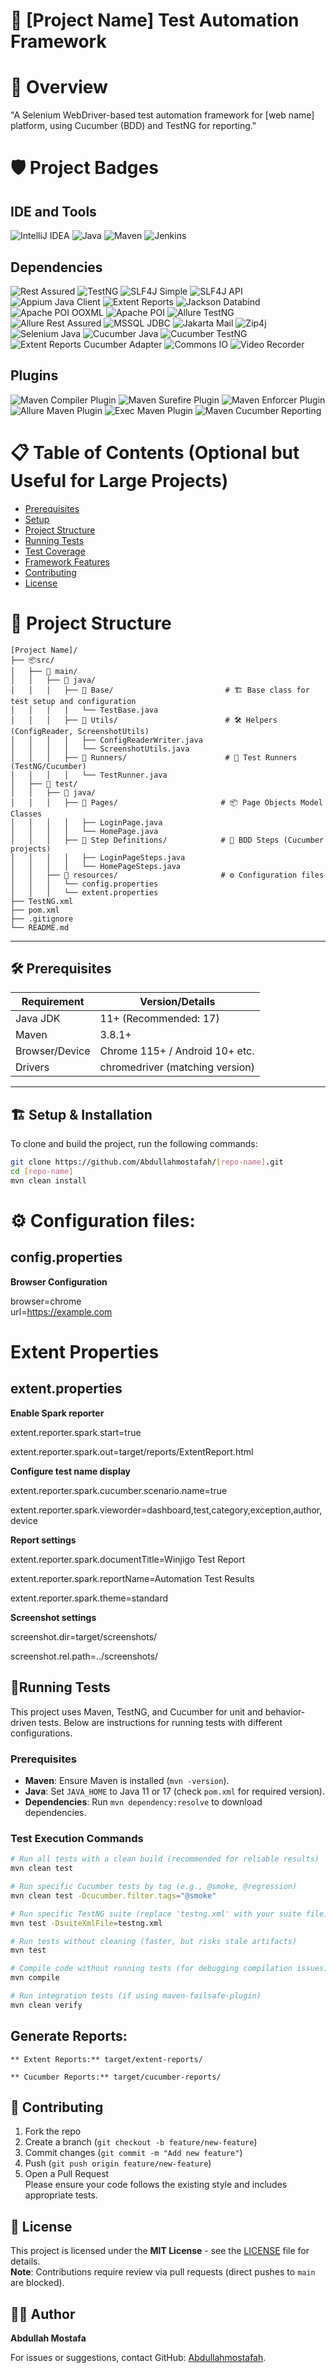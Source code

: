 # 🧪 [Project Name] Test Automation Framework  

# 📌 Overview
"A Selenium WebDriver-based test automation framework for [web name] platform, using Cucumber (BDD) and TestNG for reporting."

# 🛡️ Project Badges

## IDE and Tools
![IntelliJ IDEA](https://img.shields.io/badge/IntelliJ_IDEA-2025.2-blue?logo=intellij-idea&link=https://www.jetbrains.com/idea/download/)
![Java](https://img.shields.io/badge/Java-21-blue?logo=java&link=https://www.oracle.com/java/technologies/javase/jdk21-archive-downloads.html)
![Maven](https://img.shields.io/badge/Maven-3.9.9-blue?logo=apache-maven&link=https://maven.apache.org/download.cgi)
![Jenkins](https://img.shields.io/badge/Jenkins-2.462.1-blue?logo=jenkins&link=https://www.jenkins.io/download/)

## Dependencies
![Rest Assured](https://img.shields.io/badge/Rest_Assured-5.5.5-blue?logo=java&link=https://mvnrepository.com/artifact/io.rest-assured/rest-assured)
![TestNG](https://img.shields.io/badge/TestNG-7.11.0-blue?logo=testng&link=https://mvnrepository.com/artifact/org.testng/testng)
![SLF4J Simple](https://img.shields.io/badge/SLF4J_Simple-2.0.17-blue?logo=java&link=https://mvnrepository.com/artifact/org.slf4j/slf4j-simple)
![SLF4J API](https://img.shields.io/badge/SLF4J_API-2.0.17-blue?logo=java&link=https://mvnrepository.com/artifact/org.slf4j/slf4j-api)
![Appium Java Client](https://img.shields.io/badge/Appium_Java_Client-9.5.0-blue?logo=appium&link=https://mvnrepository.com/artifact/io.appium/java-client)
![Extent Reports](https://img.shields.io/badge/Extent_Reports-5.1.2-blue?logo=java&link=https://mvnrepository.com/artifact/com.aventstack/extentreports)
![Jackson Databind](https://img.shields.io/badge/Jackson_Databind-2.19.1-blue?logo=java&link=https://mvnrepository.com/artifact/com.fasterxml.jackson.core/jackson-databind)
![Apache POI OOXML](https://img.shields.io/badge/Apache_POI_OOXML-5.4.1-blue?logo=apache&link=https://mvnrepository.com/artifact/org.apache.poi/poi-ooxml)
![Apache POI](https://img.shields.io/badge/Apache_POI-5.2.4-blue?logo=apache&link=https://mvnrepository.com/artifact/org.apache.poi/poi)
![Allure TestNG](https://img.shields.io/badge/Allure_TestNG-2.29.1-blue?logo=java&link=https://mvnrepository.com/artifact/io.qameta.allure/allure-testng)
![Allure Rest Assured](https://img.shields.io/badge/Allure_Rest_Assured-2.29.1-blue?logo=java&link=https://mvnrepository.com/artifact/io.qameta.allure/allure-rest-assured)
![MSSQL JDBC](https://img.shields.io/badge/MSSQL_JDBC-12.10.1.jre11-blue?logo=microsoft-sql-server&link=https://mvnrepository.com/artifact/com.microsoft.sqlserver/mssql-jdbc)
![Jakarta Mail](https://img.shields.io/badge/Jakarta_Mail-2.0.1-blue?logo=java&link=https://mvnrepository.com/artifact/com.sun.mail/jakarta.mail)
![Zip4j](https://img.shields.io/badge/Zip4j-2.11.5-blue?logo=java&link=https://mvnrepository.com/artifact/net.lingala.zip4j/zip4j)
![Selenium Java](https://img.shields.io/badge/Selenium_Java-4.34.0-blue?logo=selenium&link=https://mvnrepository.com/artifact/org.seleniumhq.selenium/selenium-java)
![Cucumber Java](https://img.shields.io/badge/Cucumber_Java-7.26.0-blue?logo=cucumber&link=https://mvnrepository.com/artifact/io.cucumber/cucumber-java)
![Cucumber TestNG](https://img.shields.io/badge/Cucumber_TestNG-7.26.0-blue?logo=cucumber&link=https://mvnrepository.com/artifact/io.cucumber/cucumber-testng)
![Extent Reports Cucumber Adapter](https://img.shields.io/badge/Extent_Reports_Cucumber_Adapter-1.14.0-blue?logo=java&link=https://mvnrepository.com/artifact/tech.grasshopper/extentreports-cucumber7-adapter)
![Commons IO](https://img.shields.io/badge/Commons_IO-2.17.0-blue?logo=apache&link=https://mvnrepository.com/artifact/commons-io/commons-io)
![Video Recorder](https://img.shields.io/badge/Video_Recorder-1.0.2-blue?logo=java&link=https://mvnrepository.com/artifact/com.automation-remarks/video-recorder)

## Plugins
![Maven Compiler Plugin](https://img.shields.io/badge/Maven_Compiler_Plugin-3.14.0-blue?logo=apache-maven&link=https://mvnrepository.com/artifact/org.apache.maven.plugins/maven-compiler-plugin)
![Maven Surefire Plugin](https://img.shields.io/badge/Maven_Surefire_Plugin-3.5.3-blue?logo=apache-maven&link=https://mvnrepository.com/artifact/org.apache.maven.plugins/maven-surefire-plugin)
![Maven Enforcer Plugin](https://img.shields.io/badge/Maven_Enforcer_Plugin-3.6.1-blue?logo=apache-maven&link=https://mvnrepository.com/artifact/org.apache.maven.plugins/maven-enforcer-plugin)
![Allure Maven Plugin](https://img.shields.io/badge/Allure_Maven_Plugin-2.15.2-blue?logo=java&link=https://mvnrepository.com/artifact/io.qameta.allure/allure-maven)
![Exec Maven Plugin](https://img.shields.io/badge/Exec_Maven_Plugin-3.5.1-blue?logo=apache-maven&link=https://mvnrepository.com/artifact/org.codehaus.mojo/exec-maven-plugin)
![Maven Cucumber Reporting](https://img.shields.io/badge/Maven_Cucumber_Reporting-5.7.0-blue?logo=cucumber&link=https://mvnrepository.com/artifact/net.masterthought/maven-cucumber-reporting)

# 📋 Table of Contents (Optional but Useful for Large Projects)
- [Prerequisites](#-prerequisites)
- [Setup](#-setup)
- [Project Structure](#-project-structure)
- [Running Tests](#-running-tests)
- [Test Coverage](#-test-coverage)
- [Framework Features](#-framework-features)
- [Contributing](#-contributing)
- [License](#-license)


# 📂 Project Structure
```
[Project Name]/
├── 📦src/
│   ├── 📂 main/
│   │   ├── 📂 java/
│   │   │   ├── 📂 Base/                         # 🏗️ Base class for test setup and configuration
│   │   │   │   └── TestBase.java        
│   │   │   ├── 📂 Utils/                        # 🛠️ Helpers (ConfigReader, ScreenshotUtils) 
│   │   │   │   ├── ConfigReaderWriter.java  
│   │   │   │   └── ScreenshotUtils.java
│   │   │   ├── 📂 Runners/                      # 🏃 Test Runners (TestNG/Cucumber)
│   │   │   │   └── TestRunner.java        
│   ├── 📂 test/
│   │   ├── 📂 java/
│   │   │   ├── 📂 Pages/                       # 📦 Page Objects Model Classes 
│   │   │   │   ├── LoginPage.java       
│   │   │   │   └── HomePage.java        
│   │   │   ├── 📂 Step Definitions/            # 📝 BDD Steps (Cucumber projects)
│   │   │   │   ├── LoginPageSteps.java       
│   │   │   │   └── HomePageSteps.java       
│   │   ├── 📂 resources/                       # ⚙️ Configuration files 
│   │   │   └── config.properties        
│   │   │   └── extent.properties         
├── TestNG.xml                           
├── pom.xml                              
├── .gitignore                            
└── README.md                             
```
 


---

## 🛠️ Prerequisites  
| Requirement       | Version/Details                  |
|-------------------|----------------------------------|
| Java JDK          | 11+ (Recommended: 17)           |
| Maven             | 3.8.1+                          |
| Browser/Device    | Chrome 115+ / Android 10+ etc.  |
| Drivers           | chromedriver (matching version) |

---

## 🏗️ Setup & Installation

To clone and build the project, run the following commands:

```bash
git clone https://github.com/Abdullahmostafah/[repo-name].git
cd [repo-name]
mvn clean install
```

# ⚙️ Configuration files:
## config.properties 
**Browser Configuration**

browser=chrome  
url=https://example.com  

# Extent Properties
## extent.properties
**Enable Spark reporter**

extent.reporter.spark.start=true

extent.reporter.spark.out=target/reports/ExtentReport.html

**Configure test name display**

extent.reporter.spark.cucumber.scenario.name=true

extent.reporter.spark.vieworder=dashboard,test,category,exception,author,device

**Report settings**

extent.reporter.spark.documentTitle=Winjigo Test Report

extent.reporter.spark.reportName=Automation Test Results

extent.reporter.spark.theme=standard

**Screenshot settings**

screenshot.dir=target/screenshots/

screenshot.rel.path=../screenshots/

## 🏃Running Tests

This project uses Maven, TestNG, and Cucumber for unit and behavior-driven tests. Below are instructions for running tests with different configurations.

### Prerequisites
- **Maven**: Ensure Maven is installed (`mvn -version`).
- **Java**: Set `JAVA_HOME` to Java 11 or 17 (check `pom.xml` for required version).
- **Dependencies**: Run `mvn dependency:resolve` to download dependencies.

### Test Execution Commands

```bash
# Run all tests with a clean build (recommended for reliable results)
mvn clean test

# Run specific Cucumber tests by tag (e.g., @smoke, @regression)
mvn clean test -Dcucumber.filter.tags="@smoke"

# Run specific TestNG suite (replace 'testng.xml' with your suite file)
mvn test -DsuiteXmlFile=testng.xml

# Run tests without cleaning (faster, but risks stale artifacts)
mvn test

# Compile code without running tests (for debugging compilation issues)
mvn compile

# Run integration tests (if using maven-failsafe-plugin)
mvn clean verify
```
## Generate Reports:
    ** Extent Reports:** target/extent-reports/
    
    ** Cucumber Reports:** target/cucumber-reports/

## 🤝 Contributing

1. Fork the repo  
2. Create a branch (`git checkout -b feature/new-feature`)  
3. Commit changes (`git commit -m "Add new feature"`)  
4. Push (`git push origin feature/new-feature`)  
5. Open a Pull Request  
Please ensure your code follows the existing style and includes appropriate tests.

## 📜 License  
This project is licensed under the **MIT License** - see the [LICENSE](LICENSE) file for details.  
**Note**: Contributions require review via pull requests (direct pushes to `main` are blocked).


## 🧑‍💻 Author
**Abdullah Mostafa** 

For issues or suggestions, contact 
GitHub: [Abdullahmostafah](https://github.com/Abdullahmostafah).

